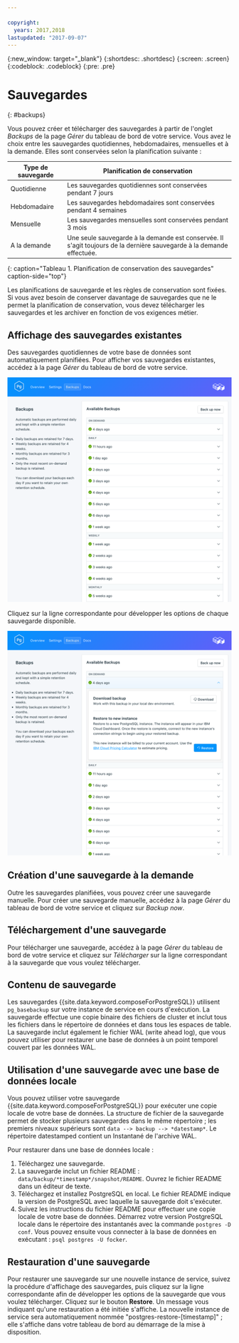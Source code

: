 ```yaml
---

copyright:
  years: 2017,2018
lastupdated: "2017-09-07"
---
```


{:new_window: target="_blank"}
{:shortdesc: .shortdesc}
{:screen: .screen}
{:codeblock: .codeblock}
{:pre: .pre}

# Sauvegardes
{: #backups}

Vous pouvez créer et télécharger des sauvegardes à partir de l'onglet _Backups_ de la page _Gérer_ du tableau de bord de votre service. Vous avez le choix entre les sauvegardes quotidiennes, hebdomadaires, mensuelles et à la demande. Elles sont conservées selon la planification suivante :

Type de sauvegarde|Planification de conservation
----------|-----------
Quotidienne|Les sauvegardes quotidiennes sont conservées pendant 7 jours
Hebdomadaire|Les sauvegardes hebdomadaires sont conservées pendant 4 semaines
Mensuelle|Les sauvegardes mensuelles sont conservées pendant 3 mois
A la demande|Une seule sauvegarde à la demande est conservée. Il s'agit toujours de la dernière sauvegarde à la demande effectuée.
{: caption="Tableau 1. Planification de conservation des sauvegardes" caption-side="top"}

Les planifications de sauvegarde et les règles de conservation sont fixées. Si vous avez besoin de conserver davantage de sauvegardes que ne le permet la planification de conservation, vous devez télécharger les sauvegardes et les archiver en fonction de vos exigences métier.

## Affichage des sauvegardes existantes

Des sauvegardes quotidiennes de votre base de données sont automatiquement planifiées. Pour afficher vos sauvegardes existantes, accédez à la page *Gérer* du tableau de bord de votre service. 

![Sauvegardes](./images/postgres-backups-show.png "Liste des sauvegardes dans le tableau de bord du service")

Cliquez sur la ligne correspondante pour développer les options de chaque sauvegarde disponible.

![Options de sauvegarde](./images/postgres-backups-options.png "Options d'une sauvegarde.") 

## Création d'une sauvegarde à la demande

Outre les sauvegardes planifiées, vous pouvez créer une sauvegarde manuelle. Pour créer une sauvegarde manuelle, accédez à la page *Gérer* du tableau de bord de votre service et cliquez sur *Backup now*.

## Téléchargement d'une sauvegarde

Pour télécharger une sauvegarde, accédez à la page *Gérer* du tableau de bord de votre service et cliquez sur *Télécharger* sur la ligne correspondant à la sauvegarde que vous voulez télécharger.

## Contenu de sauvegarde

Les sauvegardes {{site.data.keyword.composeForPostgreSQL}} utilisent `pg_basebackup` sur votre instance de service en cours d'exécution. La sauvegarde effectue une copie binaire des fichiers de cluster et inclut tous les fichiers dans le répertoire de données et dans tous les espaces de table. La sauvegarde inclut également le fichier WAL (write ahead log), que vous pouvez utiliser pour restaurer une base de données à un point temporel couvert par les données WAL.

## Utilisation d'une sauvegarde avec une base de données locale

Vous pouvez utiliser votre sauvegarde {{site.data.keyword.composeForPostgreSQL}} pour exécuter une copie locale de votre base de données. La structure de fichier de la sauvegarde permet de stocker plusieurs sauvegardes dans le même répertoire ; les premiers niveaux supérieurs sont `data --> backup --> *datestamp*`. Le répertoire datestamped contient un Instantané de l'archive WAL.

Pour restaurer dans une base de données locale :

1. Téléchargez une sauvegarde.
2. La sauvegarde inclut un fichier README : `data/backup/*timestamp*/snapshot/README`. Ouvrez le fichier README dans un éditeur de texte.
3. Téléchargez et installez PostgreSQL en local. Le fichier README indique la version de PostgreSQL avec laquelle la sauvegarde doit s'exécuter.
4. Suivez les instructions du fichier README pour effectuer une copie locale de votre base de données. Démarrez votre version PostgreSQL locale dans le répertoire des instantanés avec la commande `postgres -D conf`. Vous pouvez ensuite vous connecter à la base de données en exécutant : `psql postgres -U focker`.

## Restauration d'une sauvegarde

Pour restaurer une sauvegarde sur une nouvelle instance de service, suivez la procédure d'affichage des sauvegardes, puis cliquez sur la ligne correspondante afin de développer les options de la sauvegarde que vous voulez télécharger. Cliquez sur le bouton **Restore**. Un message vous indiquant qu'une restauration a été initiée s'affiche. La nouvelle instance de service sera automatiquement nommée "postgres-restore-[timestamp]" ; elle s'affiche dans votre tableau de bord au démarrage de la mise à disposition.
